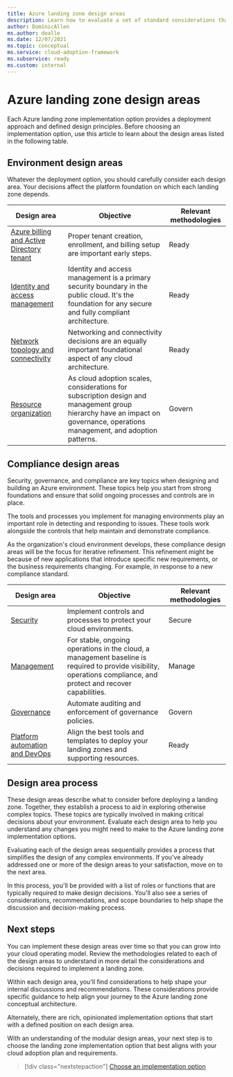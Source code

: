 ```yaml
---
title: Azure landing zone design areas
description: Learn how to evaluate a set of standard considerations that are used to define all Azure landing zones.
author: DominicAllen
ms.author: doalle
ms.date: 12/07/2021
ms.topic: conceptual
ms.service: cloud-adoption-framework
ms.subservice: ready
ms.custom: internal
---
```


<!-- TODO: Refactor terms: "design area", "well-architected" -->

# Azure landing zone design areas

Each Azure landing zone implementation option provides a deployment approach and defined design principles. Before choosing an implementation option, use this article to learn about the design areas listed in the following table.

## Environment design areas

Whatever the deployment option, you should carefully consider each design area. Your decisions affect the platform foundation on which each landing zone depends.

| Design area | Objective | Relevant methodologies |
|--|--|--|
| [Azure billing and Active Directory tenant](./design-area/azure-billing-ad-tenant.md) | Proper tenant creation, enrollment, and billing setup are important early steps. | Ready |
| [Identity and access management](./design-area/identity-access.md) | Identity and access management is a primary security boundary in the public cloud. It's the foundation for any secure and fully compliant architecture. | Ready |
| [Network topology and connectivity](./design-area/network-topology-and-connectivity.md) | Networking and connectivity decisions are an equally important foundational aspect of any cloud architecture. | Ready |
| [Resource organization](./design-area/resource-org.md) | As cloud adoption scales, considerations for subscription design and management group hierarchy have an impact on governance, operations management, and adoption patterns. | Govern |

## Compliance design areas

Security, governance, and compliance are key topics when designing and building an Azure environment. These topics help you start from strong foundations and ensure that solid ongoing processes and controls are in place.

The tools and processes you implement for managing environments play an important role in detecting and responding to issues. These tools work alongside the controls that help maintain and demonstrate compliance.

As the organization's cloud environment develops, these compliance design areas will be the focus for iterative refinement. This refinement might be because of new applications that introduce specific new requirements, or the business requirements changing. For example, in response to a new compliance standard.

| Design area | Objective | Relevant methodologies |
|--|--|--|
| [Security](./design-area/security.md) | Implement controls and processes to protect your cloud environments. | Secure |
| [Management](./design-area/management.md) | For stable, ongoing operations in the cloud, a management baseline is required to provide visibility, operations compliance, and protect and recover capabilities. | Manage |
| [Governance](./design-area/governance.md) | Automate auditing and enforcement of governance policies. | Govern |
| [Platform automation and DevOps](./design-area/platform-automation-devops.md) | Align the best tools and templates to deploy your landing zones and supporting resources. | Ready |

## Design area process

These design areas describe what to consider before deploying a landing zone. Together, they establish a process to aid in exploring otherwise complex topics. These topics are typically involved in making critical decisions about your environment. Evaluate each design area to help you understand any changes you might need to make to the Azure landing zone implementation options.

Evaluating each of the design areas sequentially provides a process that simplifies the design of any complex environments. If you've already addressed one or more of the design areas to your satisfaction, move on to the next area.

In this process, you'll be provided with a list of roles or functions that are typically required to make design decisions. You'll also see a series of considerations, recommendations, and scope boundaries to help shape the discussion and decision-making process.

## Next steps

You can implement these design areas over time so that you can grow into your cloud operating model. Review the methodologies related to each of the design areas to understand in more detail the considerations and decisions required to implement a landing zone.

Within each design area, you'll find considerations to help shape your internal discussions and recommendations. These considerations provide specific guidance to help align your journey to the Azure landing zone conceptual architecture.

Alternately, there are rich, opinionated implementation options that start with a defined position on each design area.

With an understanding of the modular design areas, your next step is to choose the landing zone implementation option that best aligns with your cloud adoption plan and requirements.

> [!div class="nextstepaction"]
> [Choose an implementation option](./implementation-options.md)
